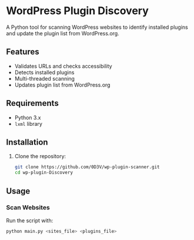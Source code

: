 # WordPress Plugin Discovery

A Python tool for scanning WordPress websites to identify installed plugins and update the plugin list from WordPress.org.

## Features

- Validates URLs and checks accessibility
- Detects installed plugins
- Multi-threaded scanning
- Updates plugin list from WordPress.org

## Requirements

- Python 3.x
- `lxml` library

## Installation

1. Clone the repository:

   ```bash
   git clone https://github.com/0D3V/wp-plugin-scanner.git
   cd wp-plugin-Discovery
## Usage

### Scan Websites

Run the script with:

  ```bash
  python main.py <sites_file> <plugins_file>
